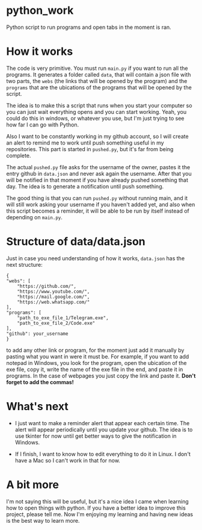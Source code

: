 # python_work
 Python script to run programs and open tabs in the moment is ran.

# How it works

The code is very primitive. You must run `main.py` if you want to run all 
the programs. It generates a folder called `data`, that will contain a json 
file with two parts, the `webs` (the links that will be opened by the 
program) and the `programs` that are the ubications of the programs that 
will be opened by the script.

The idea is to make this a script that runs when you start your computer so
you can just wait everything opens and you can start working. Yeah, you could
do this in windows, or whatever you use, but I'm just trying to see how far I
can go with Python.

Also I want to be constantly working in my github account, so I will create an
alert to remind me to work until push something useful in my repositories. This
part is started in `pushed.py`, but it's far from being complete.

The actual `pushed.py` file asks for the username of the owner, pastes it the
entry github in `data.json` and never ask again the username. After that you
will be notified in that moment if you have already pushed something that day.
The idea is to generate a notification until push something.

The good thing is that you can run `pushed.py` without running main, and it will
still work asking your username if you haven't added yet, and also when this 
script becomes a reminder, it will be able to be run by itself instead of depending
on `main.py`.

# Structure of data/data.json

Just in case you need understanding of how it works, `data.json` has the next 
structure:

    {
    "webs": [
        "https://github.com/",
        "https://www.youtube.com/",
        "https://mail.google.com/",
        "https://web.whatsapp.com/"
    ],
    "programs": [
        "path_to_exe_file_1/Telegram.exe",
        "path_to_exe_file_2/Code.exe"
    ],
    "github": your_username
    }

to add any other link or program, for the moment just add it manually by pasting 
what you want in were it must be. For example, if you want to add notepad in 
Windows, you look for the program, open the ubication of the exe file, copy it,
write the name of the exe file in the end, and paste it in programs. In the case
of webpages you just copy the link and paste it. **Don't forget to add the commas!**


# What's next

 * I just want to make a reminder alert that appear each certain time. The alert will
appear periodically until you update your github. The idea is to use tkinter for now
until get better ways to give the notification in Windows. 

 * If I finish, I want to know how to edit everything to do it in Linux. I don't have
 a Mac so I can't work in that for now.

# A bit more

I'm not saying this will be useful, but it's a nice idea I came when learning how to 
open things with python. If you have a better idea to improve this project, please
tell me. Now I'm enjoying my learning and having new ideas is the best way to learn 
more.